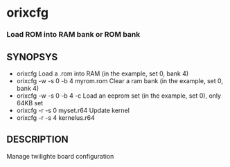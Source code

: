 # orixcfg

### Load ROM into RAM bank or ROM bank

## SYNOPSYS
+ orixcfg
Load a .rom into RAM (in the example, set 0, bank 4)
+ orixcfg -w -s 0 -b 4 myrom.rom
Clear a ram bank (in the example, set 0, bank 4)
+ orixcfg -w -s 0 -b 4 -c
Load an eeprom set (in the example, set 0), only 64KB set
+ orixcfg -r -s 0 myset.r64
Update kernel 
+ orixcfg -r -s 4 kernelus.r64

## DESCRIPTION
Manage twilighte board configuration
